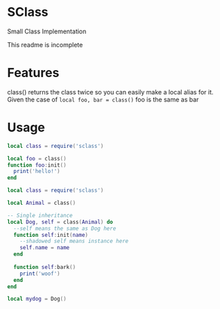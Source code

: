 # SClass
Small Class Implementation

This readme is incomplete

# Features
class() returns the class twice so you can easily make a local alias for it. Given the case of ```local foo, bar = class()``` foo is the same as bar

# Usage

```lua
local class = require('sclass')

local foo = class()
function foo:init()
  print('hello!')
end

```
```lua
local class = require('sclass')

local Animal = class()

-- Single inheritance
local Dog, self = class(Animal) do
  --self means the same as Dog here
  function self:init(name)
    --shadowed self means instance here
    self.name = name
  end
  
  function self:bark()
    print('woof')
  end
end

local mydog = Dog()
```
